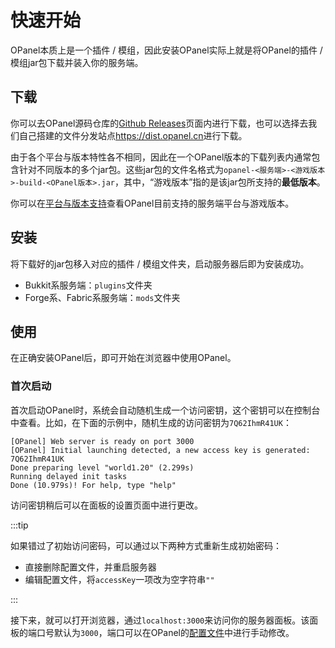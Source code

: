 # 快速开始

OPanel本质上是一个插件 / 模组，因此安装OPanel实际上就是将OPanel的插件 / 模组jar包下载并装入你的服务端。

## 下载

你可以去OPanel源码仓库的[Github Releases](https://github.com/opanel-mc/opanel/releases)页面内进行下载，也可以选择去我们自己搭建的文件分发站点<https://dist.opanel.cn>进行下载。

由于各个平台与版本特性各不相同，因此在一个OPanel版本的下载列表内通常包含针对不同版本的多个jar包。这些jar包的文件名格式为`opanel-<服务端>-<游戏版本>-build-<OPanel版本>.jar`，其中，“游戏版本”指的是该jar包所支持的**最低版本**。

你可以在[平台与版本支持](/docs/versions)查看OPanel目前支持的服务端平台与游戏版本。

## 安装

将下载好的jar包移入对应的插件 / 模组文件夹，启动服务器后即为安装成功。

- Bukkit系服务端：`plugins`文件夹
- Forge系、Fabric系服务端：`mods`文件夹

## 使用

在正确安装OPanel后，即可开始在浏览器中使用OPanel。

### 首次启动

首次启动OPanel时，系统会自动随机生成一个访问密钥，这个密钥可以在控制台中查看。比如，在下面的示例中，随机生成的访问密钥为`7Q62IhmR41UK`：

```
[OPanel] Web server is ready on port 3000
[OPanel] Initial launching detected, a new access key is generated: 7Q62IhmR41UK
Done preparing level "world1.20" (2.299s)
Running delayed init tasks
Done (10.979s)! For help, type "help"
```

访问密钥稍后可以在面板的设置页面中进行更改。

:::tip

如果错过了初始访问密码，可以通过以下两种方式重新生成初始密码：
- 直接删除配置文件，并重启服务器
- 编辑配置文件，将`accessKey`一项改为空字符串`""`

:::

接下来，就可以打开浏览器，通过`localhost:3000`来访问你的服务器面板。该面板的端口号默认为`3000`，端口可以在OPanel的[配置文件](/docs/configuration)中进行手动修改。
